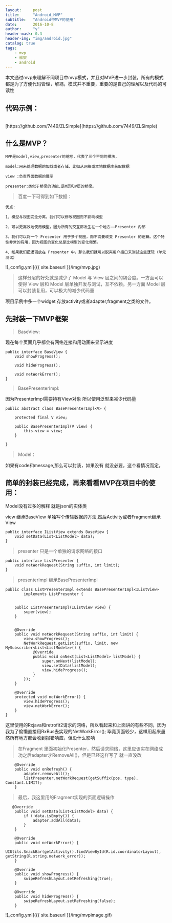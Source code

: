 ```yaml
---
layout:     post
title:      "Android_MVP"
subtitle:   "Android中MVP的使用"
date:       2016-10-8
author:     "y"
header-mask: 0.3
header-img: "img/android.jpg"
catalog: true
tags:
    - mvp
    - 框架
    - android
---
```


本文通过mvp来理解不同项目中mvp模式，并且对MVP进一步封装，所有的模式都是为了方便代码管理，解耦，模式并不重要，重要的是自己的理解以及代码的可读性


## 代码示例：
<br>
[https://github.com/7449/ZLSimple](https://github.com/7449/ZLSimple)


## 什么是MVP？

	MVP是model,view,presenter的缩写，代表了三个不同的模块，

	model:用来处理数据的加载或者存储，比如从网络或本地数据库获取数据
	
	view :负责界面数据的展示
	
	presenter:类似于桥梁的功能,是M层和V层的桥梁。

>百度一下可得到如下数据：

	优点:
	
	1、模型与视图完全分离，我们可以修改视图而不影响模型
	
	2、可以更高效地使用模型，因为所有的交互都发生在一个地方——Presenter 内部
	
	3、我们可以将一个 Presenter 用于多个视图，而不需要改变 Presenter 的逻辑。这个特性非常的有用，因为视图的变化总是比模型的变化频繁。
	
	4、如果我们把逻辑放在 Presenter 中，那么我们就可以脱离用户接口来测试这些逻辑（单元测试）

![_config.yml]({{ site.baseurl }}/img/mvp.jpg)

>这样分层的好处就是减少了 Model 与 View 层之间的耦合度。一方面可以使得 View 层和 Model 层单独开发与测试，互不依赖。另一方面 Model 层可以封装复用，可以极大的减少代码量

项目示例中多一个widget 存放activity或者adapter,fragment之类的文件。

## 先封装一下MVP框架

>BaseView:

现在每个页面几乎都会有网络连接和用动画来显示进度

	public interface BaseView {
	    void showProgress();
	
	    void hideProgress();

		void netWorkError();
	}

>BasePresenterImpl:

因为PresenterImpl需要持有View对象 所以使用泛型来减少代码量
	
	public abstract class BasePresenterImpl<V> {
	
	    protected final V view;
	
	    public BasePresenterImpl(V view) {
	        this.view = view;
	    }

	}

>Model：

如果有code和message,那么可以封装，如果没有 就没必要，这个看情况而定。

## 简单的封装已经完成，再来看看MVP在项目中的使用：
	
Model没有过多的解释  就是json的实体类

view 继承BaseView 单独写个传输数据的方法,然后Activity或者Fragment继承View

	public interface IListView extends BaseView {
	    void setData(List<ListModel> data);
	}

>presenter 只是一个单独的请求网络的接口

	public interface ListPresenter {
	    void netWorkRequest(String suffix, int limit);
	}

>presenterImpl 继承BasePresenterImpl 

	public class ListPresenterImpl extends BasePresenterImpl<IListView>
	        implements ListPresenter {
	
	
	    public ListPresenterImpl(IListView view) {
	        super(view);
	    }
	
	
	    @Override
	    public void netWorkRequest(String suffix, int limit) {
	        view.showProgress();
	        NetWorkRequest.getList(suffix, limit, new MySubscriber<List<ListModel>>() {
	            @Override
	            public void onNext(List<ListModel> listModel) {
	                super.onNext(listModel);
	                view.setData(listModel);
	                view.hideProgress();
	            }
	        });
	    }
	
	    @Override
	    protected void netWorkError() {
	        view.hideProgress();
	        view.netWorkError();
	    }
	}

	
这里使用的Rxjava和retrofit2请求的网络，所以看起来和上面讲的有些不同，因为我为了偷懒直接用RxBus去实现的NetWorkError(); 毕竟页面较少，这样用起来虽然所有地方都会收到报错响应，但没什么影响


>在Fragment 里面初始化Presenter，然后请求网络，这里应该实在网络成功之后adapter才RemoveAll()，但是已经这样写了 就一直没改

		@Override
	    public void onRefresh() {
	        adapter.removeAll();
	        listPresenter.netWorkRequest(getSuffix(pos, type), Constant.LIMIT);
	    }

>最后，我这里用的Fragment实现的页面逻辑操作

	   @Override
	    public void setData(List<ListModel> data) {
	        if (!data.isEmpty()) {
	            adapter.addAll(data);
	        }
	    }
	
	    @Override
	    public void netWorkError() {
	        UIUtils.SnackBar(getActivity().findViewById(R.id.coordinatorLayout), getString(R.string.network_error));
	    }
	
	    @Override
	    public void showProgress() {
	        swipeRefreshLayout.setRefreshing(true);
	    }
	
	    @Override
	    public void hideProgress() {
	        swipeRefreshLayout.setRefreshing(false);
	    }

![_config.yml]({{ site.baseurl }}/img/mvpimage.gif)